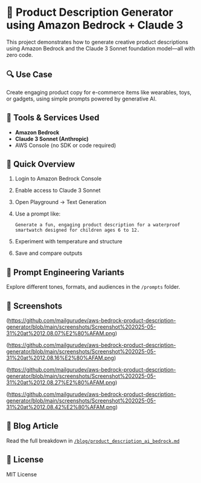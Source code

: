 # 🧠 Product Description Generator using Amazon Bedrock + Claude 3

This project demonstrates how to generate creative product descriptions using Amazon Bedrock and the Claude 3 Sonnet foundation model—all with zero code.

## 🔍 Use Case

Create engaging product copy for e-commerce items like wearables, toys, or gadgets, using simple prompts powered by generative AI.

## 🧰 Tools & Services Used

- **Amazon Bedrock**
- **Claude 3 Sonnet (Anthropic)**
- AWS Console (no SDK or code required)

## 🚀 Quick Overview

1. Login to Amazon Bedrock Console
2. Enable access to Claude 3 Sonnet
3. Open Playground → Text Generation
4. Use a prompt like:

   ```
   Generate a fun, engaging product description for a waterproof smartwatch designed for children ages 6 to 12.
   ```

5. Experiment with temperature and structure
6. Save and compare outputs

## 🧪 Prompt Engineering Variants

Explore different tones, formats, and audiences in the `/prompts` folder.

## 📸 Screenshots

(https://github.com/mailgurudev/aws-bedrock-product-description-generator/blob/main/screenshots/Screenshot%202025-05-31%20at%2012.08.07%E2%80%AFAM.png)

(https://github.com/mailgurudev/aws-bedrock-product-description-generator/blob/main/screenshots/Screenshot%202025-05-31%20at%2012.08.16%E2%80%AFAM.png)

(https://github.com/mailgurudev/aws-bedrock-product-description-generator/blob/main/screenshots/Screenshot%202025-05-31%20at%2012.08.27%E2%80%AFAM.png)

(https://github.com/mailgurudev/aws-bedrock-product-description-generator/blob/main/screenshots/Screenshot%202025-05-31%20at%2012.08.42%E2%80%AFAM.png)

## 📘 Blog Article

Read the full breakdown in [`/blog/product_description_ai_bedrock.md`](./blog/product_description_ai_bedrock.md)

## 📜 License

MIT License
